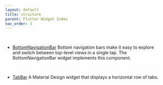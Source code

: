 ```yaml
---
layout: default
title: structure
parent: Flutter Widget Index
nav_order: 3
---
```


<br>

- [BottomNavigationBar](https://api.flutter.dev/flutter/material/BottomNavigationBar-class.html)
  Bottom navigation bars make it easy to explore and switch between top-level views in a single tap. The BottomNavigationBar widget implements this component.

<br>

- [TabBar](https://api.flutter.dev/flutter/material/TabBar-class.html)
  A Material Design widget that displays a horizontal row of tabs.
  